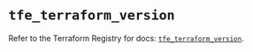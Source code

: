 # `tfe_terraform_version`

Refer to the Terraform Registry for docs: [`tfe_terraform_version`](https://registry.terraform.io/providers/hashicorp/tfe/0.65.0/docs/resources/terraform_version).
